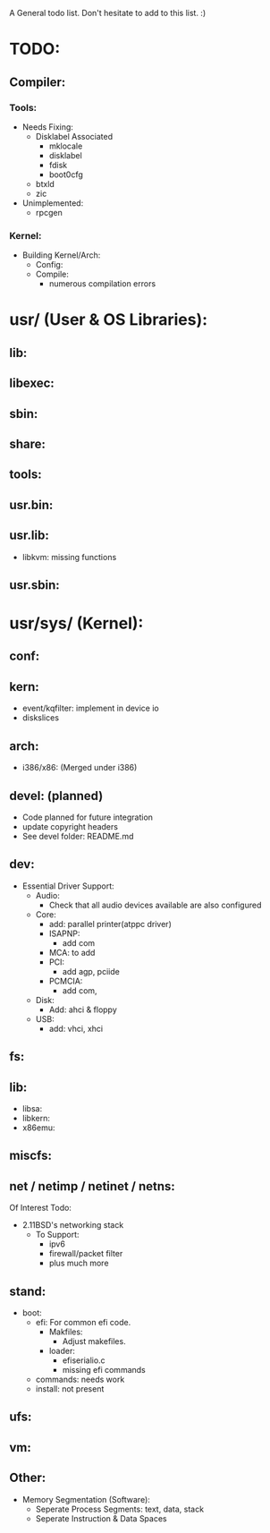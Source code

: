 A General todo list. Don't hesitate to add to this list. :)

# TODO:
## Compiler:
### Tools:
- Needs Fixing:
	- Disklabel Associated
		- mklocale
		- disklabel
		- fdisk
		- boot0cfg
	- btxld
	- zic
- Unimplemented:
	- rpcgen
			
### Kernel:
- Building Kernel/Arch:
	- Config:
	- Compile:
		- numerous compilation errors 

# usr/ (User & OS Libraries):
## lib:

## libexec:

## sbin:

## share:

## tools:

## usr.bin:

## usr.lib:
- libkvm: missing functions

## usr.sbin:

# usr/sys/ (Kernel):
## conf:

## kern:
- event/kqfilter: implement in device io
- diskslices

## arch:
- i386/x86: (Merged under i386)

## devel: (planned)
- Code planned for future integration
- update copyright headers
- See devel folder: README.md

## dev:
- Essential Driver Support:
	- Audio:
		- Check that all audio devices available are also configured	
	- Core:
		- add: parallel printer(atppc driver)
		- ISAPNP: 
			- add com
		- MCA: to add
		- PCI:
			- add agp, pciide
		- PCMCIA:
			- add com, 
	- Disk:
		- Add: ahci & floppy
	- USB:
		- add: vhci, xhci

## fs:


## lib:
- libsa:
- libkern:
- x86emu:

## miscfs:


## net / netimp / netinet / netns:
Of Interest Todo:
- 2.11BSD's networking stack
	- To Support:
		- ipv6
		- firewall/packet filter
		- plus much more

## stand:
- boot:
	- efi: For common efi code.
		- Makfiles:
			- Adjust makefiles.
		- loader:
			- efiserialio.c
			- missing efi commands
	- commands: needs work
	- install: not present

## ufs:

## vm:

## Other:
- Memory Segmentation (Software):
	- Seperate Process Segments: text, data, stack
	- Seperate Instruction & Data Spaces
